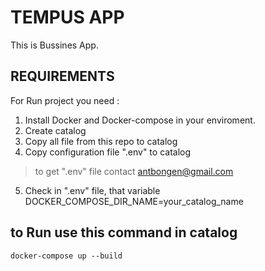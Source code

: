 TEMPUS APP
==========

This is Bussines App.

REQUIREMENTS
------------

For Run project you need :
1. Install Docker and Docker-compose in your enviroment.
2. Create catalog
3. Copy all file from this repo to catalog
4. Copy configuration file ".env" to catalog
> to get ".env" file contact antbongen@gmail.com
5. Check in ".env" file, that variable DOCKER_COMPOSE_DIR_NAME=your_catalog_name

to Run use this command in catalog
-----------
```
docker-compose up --build
```

